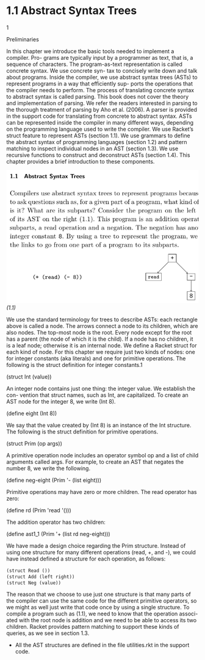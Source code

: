 # 1.1 Abstract Syntax Trees

1

Preliminaries

In this chapter we introduce the basic tools needed to implement a compiler. Pro- grams are typically input by a programmer as text, that is, a sequence of characters. The program-as-text representation is called concrete syntax. We use concrete syn- tax to concisely write down and talk about programs. Inside the compiler, we use abstract syntax trees (ASTs) to represent programs in a way that efficiently sup- ports the operations that the compiler needs to perform. The process of translating concrete syntax to abstract syntax is called parsing. This book does not cover the theory and implementation of parsing. We refer the readers interested in parsing to the thorough treatment of parsing by Aho et al. (2006). A parser is provided in the support code for translating from concrete to abstract syntax. ASTs can be represented inside the compiler in many different ways, depending on the programming language used to write the compiler. We use Racket’s struct feature to represent ASTs (section 1.1). We use grammars to define the abstract syntax of programming languages (section 1.2) and pattern matching to inspect individual nodes in an AST (section 1.3). We use recursive functions to construct and deconstruct ASTs (section 1.4). This chapter provides a brief introduction to these components.

![(1.1)...](images/page_15_vector_628.png)
*(1.1)*

We use the standard terminology for trees to describe ASTs: each rectangle above is called a node. The arrows connect a node to its children, which are also nodes. The top-most node is the root. Every node except for the root has a parent (the node of which it is the child). If a node has no children, it is a leaf node; otherwise it is an internal node. We define a Racket struct for each kind of node. For this chapter we require just two kinds of nodes: one for integer constants (aka literals) and one for primitive operations. The following is the struct definition for integer constants.1

(struct Int (value))

An integer node contains just one thing: the integer value. We establish the con- vention that struct names, such as Int, are capitalized. To create an AST node for the integer 8, we write (Int 8).

(define eight (Int 8))

We say that the value created by (Int 8) is an instance of the Int structure. The following is the struct definition for primitive operations.

(struct Prim (op args))

A primitive operation node includes an operator symbol op and a list of child arguments called args. For example, to create an AST that negates the number 8, we write the following.

(define neg-eight (Prim '- (list eight)))

Primitive operations may have zero or more children. The read operator has zero:

(define rd (Prim 'read '()))

The addition operator has two children:

(define ast1_1 (Prim '+ (list rd neg-eight)))

We have made a design choice regarding the Prim structure. Instead of using one structure for many different operations (read, +, and -), we could have instead defined a structure for each operation, as follows:

```
(struct Read ())
(struct Add (left right))
(struct Neg (value))
```

The reason that we choose to use just one structure is that many parts of the compiler can use the same code for the different primitive operators, so we might as well just write that code once by using a single structure. To compile a program such as (1.1), we need to know that the operation associ- ated with the root node is addition and we need to be able to access its two children. Racket provides pattern matching to support these kinds of queries, as we see in section 1.3.

* All the AST structures are defined in the file utilities.rkt in the support code.

